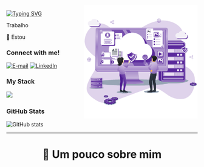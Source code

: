 <img align="right" alt="" height="300px" src="./cloud.png">

[![Typing SVG](https://readme-typing-svg.demolab.com?font=Fira+Code&weight=600&size=25&pause=1000&color=BB00B4&random=false&width=435&height=40&lines=Ol%C3%A1%2C+eu+me+chamo+Pedro+Malcher!+%F0%9F%91%BE%F0%9F%93%9A%F0%9F%92%99)](https://git.io/typing-svg)



<p align="left"> Trabalho</p>
<p align="left">💌 Estou</p>

<h3 align="left">Connect with me!</h3>

[![E-mail](https://img.shields.io/badge/-Email-000?style=for-the-badge&logo=microsoft-outlook&logoColor=FF00F6&color:FFF)](mailto:pedromallcher@gmail.com)
[![LinkedIn](https://img.shields.io/badge/-LinkedIn-000?style=for-the-badge&logo=linkedin&logoColor=FF00F6&color:FFF)](https://www.linkedin.com/in/isac-gondim-07a836227/)

<h3 align="left">My Stack</h3>

<div align="left">
 <img src="https://skillicons.dev/icons?i=html,css,react,js" /> 
</div>


<h3>GitHub Stats</h3>

![GitHub stats](https://github-readme-streak-stats.herokuapp.com/?user=Pedromallcher&theme=dark&hide_border=false)
<br>


<!-- <picture>
  <source media="(prefers-color-scheme: dark)" srcset="https://raw.githubusercontent.com/Pedromallcher/Pedromallcher/output/github-contribution-grid-snake-dark.svg">
  <source media="(prefers-color-scheme: light)" srcset="https://raw.githubusercontent.com/Pedromallcher/Pedromallcher/output/github-contribution-grid-snake.svg">
  <img alt="github contribution grid snake animation" src="https://raw.githubusercontent.com/Pedromallcher/Pedromallcher/output/github-contribution-grid-snake.svg">
</picture>
<br><br> -->

---

<div align="center">
  <h1><b>📍 Um pouco sobre mim</b></h3>
</div>

<!-- <p style="text-align: justify;">
  Com uma paixão precoce pela tecnologia, desde jovem tenho buscado criar soluções inovadoras para desafios do mundo real. Desenvolvi projetos como o aplicativo Lia para alunos com deficiência visual e co-criei o RederWa, um ChatBot do WhatsApp. Como Desenvolvedor Back-End na MegaNuv, especializei-me em automação e homologação de sistemas, utilizando uma variedade de linguagens, incluindo JavaScript, Java, Kotlin, SQL Server e Python. Além disso, tenho experiência em desenvolvimento web, trabalhando com HTML, CSS e Shell. Adquiri habilidades significativas em Cloud Computing, gerenciamento de máquinas virtuais com Proxmox, configuração de ambientes Linux com LXC e KVM, e instalação de sistemas Windows. Atualmente, estou ampliando meus conhecimentos em redes, especialmente com o software MikroTik. Estou comprometido em entregar soluções de alta qualidade centradas no cliente e estou sempre em busca de novos desafios para fazer a diferença através da tecnologia.
</p> -->
